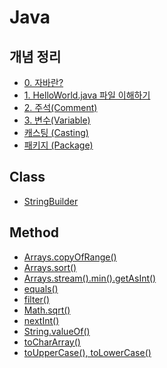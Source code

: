 # Java
## 개념 정리
- [0. 자바란?](/Java/개념%20정리/0.%20자바란?.md)
- [1. HelloWorld.java 파일 이해하기](/Java/개념%20정리/1.%20HelloWorld.java%20파일%20이해하기.md)
- [2. 주석(Comment)](/Java/개념%20정리/2.%20주석(Comment).md)
- [3. 변수(Variable)](/Java/개념%20정리/3.%20변수(Variable).md)
- [캐스팅 (Casting)](/Java/개념%20정리/캐스팅%20(Casting).md)
- [패키지 (Package)](/Java/개념%20정리/패키지%20(Package).md)

## Class
- [StringBuilder](/Java/Class/StringBuilder)

## Method
- [Arrays.copyOfRange()](/Java/Method/Arrays.copyOfRange().md)
- [Arrays.sort()](/Java/Method/Arrays.sort().md)
- [Arrays.stream().min().getAsInt()](/Java/Method/Arrays.stream().min().getAsInt().md)
- [equals()](/Java/Method/equals().md)
- [filter()](/Java/Method/filter().md)
- [Math.sqrt()](/Java/Method/Math.sqrt().md)
- [nextInt()](/Java/Method/nextInt().md)
- [String.valueOf()](/Java/Method/String.valueOf().md)
- [toCharArray()](/Java/Method/toCharArray().md)
- [toUpperCase(), toLowerCase()](/Java/Method/toUpperCase(),%20toLowerCase().md)